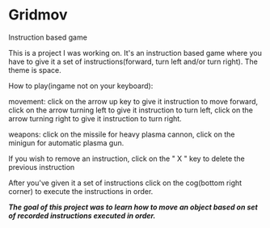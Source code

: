 # Gridmov
Instruction based game

This is a project I was working on. It's an instruction based game where you have to give it a set of instructions(forward, turn left and/or turn right). The theme is space.

How to play(ingame not on your keyboard):

movement: click on the arrow up key to give it instruction to move forward, 
          click on the arrow turning left to give it instruction to turn left, 
          click on the arrow turning right to give it instruction to turn right.

weapons: click on the missile for heavy plasma cannon,
         click on the minigun for automatic plasma gun.

If you wish to remove an instruction, click on the " X " key to delete the previous instruction

After you've given it a set of instructions click on the cog(bottom right corner) to execute the instructions in order.



***The goal of this project was to learn how to move an object based on set of recorded instructions executed in order.***
